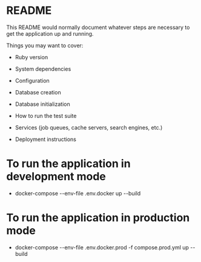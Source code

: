 # README

This README would normally document whatever steps are necessary to get the
application up and running.

Things you may want to cover:

* Ruby version

* System dependencies

* Configuration

* Database creation

* Database initialization

* How to run the test suite

* Services (job queues, cache servers, search engines, etc.)

* Deployment instructions

# To run the application in development mode
* docker-compose --env-file .env.docker up --build 
# To run the application in production mode
* docker-compose --env-file .env.docker.prod -f compose.prod.yml up --build